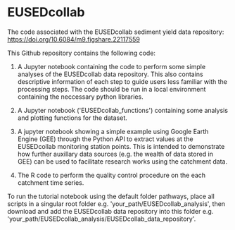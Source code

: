 # EUSEDcollab
The code associated with the EUSEDcollab sediment yield data repository: https://doi.org/10.6084/m9.figshare.22117559

This Github repository contains the following code:

1) A Jupyter notebook containing the code to perform some simple analyses of the EUSEDcollab data repository. This also contains descriptive information of each step to guide users less familiar with the processing steps. The code should be run in a local environment containing the neccessary python libraries. 

2) A Jupyter notebook ('EUSEDcollab_functions') containing some analysis and plotting functions for the dataset.

3) A jupyter notebook showing a simple example using Google Earth Engine (GEE) through the Python API to extract values at the EUSEDcollab monitoring station points. This is intended to demonstrate how further auxillary data sources (e.g. the wealth of data stored in GEE) can be used to facilitate research works using the catchment data.

4) The R code to perform the quality control procedure on the each catchment time series.

To run the tutorial notebook using the default folder pathways, place all scripts in a singular root folder e.g. 'your_path/EUSEDcollab_analysis', then download and add the EUSEDcollab data repository into this folder e.g. 'your_path/EUSEDcollab_analysis/EUSEDcollab_data_repository'.
